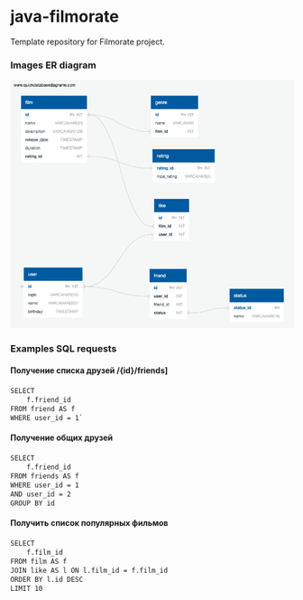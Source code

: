 # java-filmorate
Template repository for Filmorate project.

### Images ER diagram
![Link on ER-diagram ->](ER/ER_diagramma.png)

### Examples SQL requests
#### Получение списка друзей /{id}/friends]
   
    SELECT
        f.friend_id
    FROM friend AS f
    WHERE user_id = 1`

#### Получение общих друзей

    SELECT
        f.friend_id
    FROM friends AS f
    WHERE user_id = 1 
    AND user_id = 2
    GROUP BY id

#### Получить список популярных фильмов

    SELECT
        f.film_id
    FROM film AS f
    JOIN like AS l ON l.film_id = f.film_id
    ORDER BY l.id DESC
    LIMIT 10